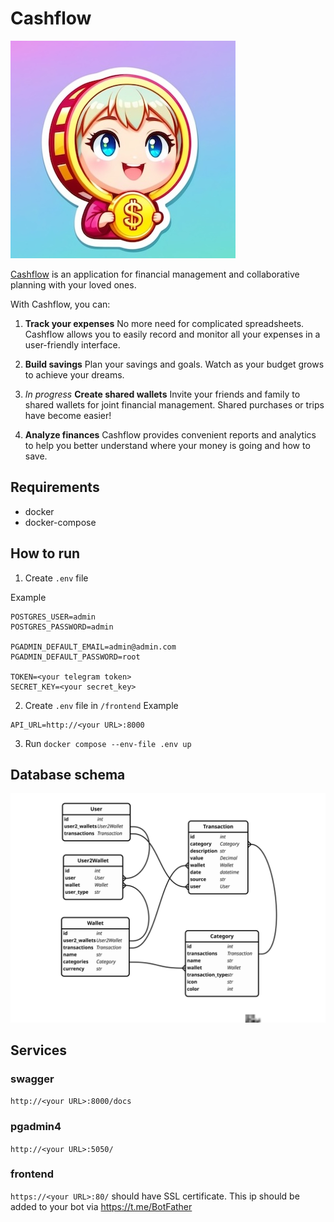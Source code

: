# Cashflow

![avatar](avatar.jpeg)

[Cashflow](https://t.me/keepcashflowbot) is an application for financial management and collaborative planning with your loved ones. 

With Cashflow, you can:

1. **Track your expenses** No more need for complicated spreadsheets. Cashflow allows you to easily record and monitor all your expenses in a user-friendly interface.

2. **Build savings** Plan your savings and goals. Watch as your budget grows to achieve your dreams.

3. *In progress* **Create shared wallets** Invite your friends and family to shared wallets for joint financial management. Shared purchases or trips have become easier!

4. **Analyze finances** Cashflow provides convenient reports and analytics to help you better understand where your money is going and how to save.

## Requirements

- docker
- docker-compose

## How to run


1. Create ```.env``` file

Example
```
POSTGRES_USER=admin
POSTGRES_PASSWORD=admin

PGADMIN_DEFAULT_EMAIL=admin@admin.com
PGADMIN_DEFAULT_PASSWORD=root

TOKEN=<your telegram token>
SECRET_KEY=<your secret_key>
```

2. Create ```.env``` file in `/frontend`
Example
```
API_URL=http://<your URL>:8000
```

3. Run ```docker compose --env-file .env up```

## Database schema

![schema](schema.svg)

## Services

### swagger
```http://<your URL>:8000/docs```

### pgadmin4
```http://<your URL>:5050/```

### frontend
```https://<your URL>:80/```
should have SSL certificate. This ip should be added to your bot via https://t.me/BotFather 
